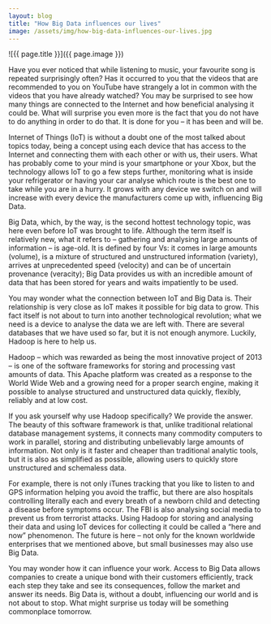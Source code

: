 ```yaml
---
layout: blog
title: "How Big Data influences our lives"
image: /assets/img/how-big-data-influences-our-lives.jpg
---
```

![{{ page.title }}]({{ page.image }})


Have you ever noticed that while listening to music, your favourite song is repeated surprisingly often? Has it occurred to you that the videos that are recommended to you on YouTube have strangely a lot in common with the videos that you have already watched? You may be surprised to see how many things are connected to the Internet and how beneficial analysing it could be. What will surprise you even more is the fact that you do not have to do anything in order to do that. It is done for you – it has been and will be.

Internet of Things (IoT) is without a doubt one of the most talked about topics today, being a concept using each device that has access to the Internet and connecting them with each other or with us, their users. What has probably come to your mind is your smartphone or your Xbox, but the technology allows IoT to go a few steps further, monitoring what is inside your refrigerator or having your car analyse which route is the best one to take while you are in a hurry. It grows with any device we switch on and will increase with every device the manufacturers come up with, influencing Big Data.

Big Data, which, by the way, is the second hottest technology topic, was here even before IoT was brought to life. Although the term itself is relatively new, what it refers to – gathering and analysing large amounts of information – is age-old. It is defined by four Vs: it comes in large amounts (volume), is a mixture of structured and unstructured information (variety), arrives at unprecedented speed (velocity) and can be of uncertain provenance (veracity); Big Data provides us with an incredible amount of data that has been stored for years and waits impatiently to be used.

You may wonder what the connection between IoT and Big Data is. Their relationship is very close as IoT makes it possible for big data to grow. This fact itself is not about to turn into another technological revolution; what we need is a device to analyse the data we are left with. There are several databases that we have used so far, but it is not enough anymore. Luckily, Hadoop is here to help us.

Hadoop – which was rewarded as being the most innovative project of 2013 – is one of the software frameworks for storing and processing vast amounts of data. This Apache platform was created as a response to the World Wide Web and a growing need for a proper search engine, making it possible to analyse structured and unstructured data quickly, flexibly, reliably and at low cost.

If you ask yourself why use Hadoop specifically? We provide the answer. The beauty of this software framework is that, unlike traditional relational database management systems, it connects many commodity computers to work in parallel, storing and distributing unbelievably large amounts of information. Not only is it faster and cheaper than traditional analytic tools, but it is also as simplified as possible, allowing users to quickly store unstructured and schemaless data.

For example, there is not only iTunes tracking that you like to listen to and GPS information helping you avoid the traffic, but there are also hospitals controlling literally each and every breath of a newborn child and detecting a disease before symptoms occur. The FBI is also analysing social media to prevent us from terrorist attacks. Using Hadoop for storing and analysing their data and using IoT devices for collecting it could be called a “here and now” phenomenon. The future is here – not only for the known worldwide enterprises that we mentioned above, but small businesses may also use Big Data.

You may wonder how it can influence your work. Access to Big Data allows companies to create a unique bond with their customers efficiently, track each step they take and see its consequences, follow the market and answer its needs. Big Data is, without a doubt, influencing our world and is not about to stop. What might surprise us today will be something commonplace tomorrow.
